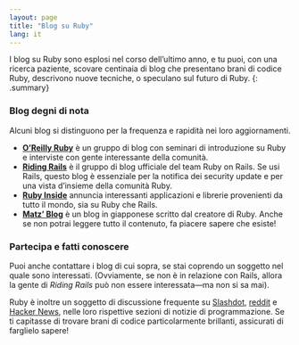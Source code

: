 ```yaml
---
layout: page
title: "Blog su Ruby"
lang: it
---
```


I blog su Ruby sono esplosi nel corso dell’ultimo anno, e tu puoi, con
una ricerca paziente, scovare centinaia di blog che presentano brani di
codice Ruby, descrivono nuove tecniche, o speculano sul futuro di Ruby.
{: .summary}

### Blog degni di nota

Alcuni blog si distinguono per la frequenza e rapidità nei loro
aggiornamenti.

* [**O’Reilly Ruby**][8] è un gruppo di blog con seminari di
  introduzione su Ruby e interviste con gente interessante della
  comunità.
* [**Riding Rails**][9] è il gruppo di blog ufficiale del team Ruby on
  Rails. Se usi Rails, questo blog è essenziale per la notifica dei
  security update e per una vista d’insieme della comunità Ruby.
* [**Ruby Inside**][10] annuncia interessanti applicazioni e librerie
  provenienti da tutto il mondo, sia su Ruby che Rails.
* [**Matz’ Blog**][11] è un blog in giapponese scritto dal creatore di
  Ruby. Anche se non potrai leggere tutto il contenuto, fa piacere
  sapere che esiste!

### Partecipa e fatti conoscere

Puoi anche contattare i blog di cui
sopra, se stai coprendo un soggetto nel quale sono interessati.
(Ovviamente, se non è in relazione con Rails, allora la gente di *Riding
Rails* può non essere interessata—ma non si sa mai).

Ruby è inoltre un soggetto di discussione frequente su
[Slashdot][14], [reddit][15] e [Hacker News][16], nelle loro rispettive
sezioni di notizie di programmazione. Se ti capitasse di trovare brani
di codice particolarmente brillanti, assicurati di farglielo sapere!



[8]: http://oreillynet.com/ruby/
[9]: http://weblog.rubyonrails.org/
[10]: http://www.rubyinside.com/
[11]: http://www.rubyist.net/~matz/
[14]: http://developers.slashdot.org/
[15]: http://www.reddit.com/r/ruby
[16]: http://news.ycombinator.com/

